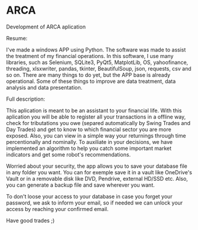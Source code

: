 # ARCA
 Development of ARCA aplication
 
Resume: 
 
I've made a windows APP using Python. The software was made to assist the treatment of my financial operations. In this software, I use many libraries, such as Selenium, SQLite3, PyQt5, MatplotLib, OS, yahoofinance, threading, xlsxwriter, pandas, tkinter, BeautifulSoup, json, requests, csv and so on. There are many things to do yet, but the APP base is already operational. Some of these things to improve are data treatment, data analysis and data presentation. 

Full description:

This aplication is meant to be an assistant to your financial life.
With this aplication you will be able to register all your transactions in a
offline way, check for tributations you owe (separed automatically by
Swing Trades and Day Trades) and get to know to which financial sector you are
more exposed.
Also, you can view in a simple way your returnings through time percentionally
and nominally.
To auxiliate in your decisions, we have implemented an algorithm to help you
catch some important market indicators and get some robot's recommendations.

Worried about your security, the app allows you to save your database file
in any folder you want. You can for exemple save it in a vault like
OneDrive's Vault or in a removable disk like DVD, Pendrive, external HD/SSD etc.
Also, you can generate a backup file and save wherever you want.

To don't loose your access to your database in case you forget your password,
we ask to inform your email, so if needed we can unlock your access by reaching
your confirmed email.

Have good trades ;)
